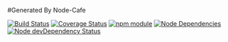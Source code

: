 #Generated By Node-Cafe

[![Build Status](https://secure.travis-ci.org/aslong/generator-node-cafe.png?branch=master)](https://travis-ci.org/aslong/generator-node-cafe)
[![Coverage Status](https://coveralls.io/repos/aslong/generator-node-cafe/badge.png?branch=master)](https://coveralls.io/r/aslong/generator-node-cafe?branch=master)
[![npm module](https://badge.fury.io/js/generator-node-cafe.svg)](http://badge.fury.io/js/generator-node-cafe)
[![Node Dependencies](https://david-dm.org/aslong/generator-node-cafe.png)](https://david-dm.org/aslong/generator-node-cafe)
[![Node devDependency Status](https://david-dm.org/aslong/generator-node-cafe/dev-status.png)](https://david-dm.org/aslong/generator-node-cafe#info=devDependencies)
